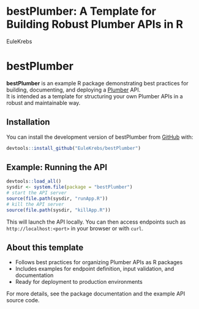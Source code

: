 bestPlumber: A Template for Building Robust Plumber APIs in R
================
EuleKrebs

<!-- README.md is generated from README.Rmd. Please edit that file -->

# bestPlumber

<!-- badges: start -->
<!-- badges: end -->

**bestPlumber** is an example R package demonstrating best practices for
building, documenting, and deploying a
[Plumber](https://www.rplumber.io/) API.  
It is intended as a template for structuring your own Plumber APIs in a
robust and maintainable way.

## Installation

You can install the development version of bestPlumber from
[GitHub](https://github.com/EuleKrebs/bestPlumber) with:

``` r
devtools::install_github("EuleKrebs/bestPlumber")
```

## Example: Running the API

``` r
devtools::load_all()
sysdir <- system.file(package = "bestPlumber")
# start the API server
source(file.path(sysdir, "runApp.R"))
# kill the API server
source(file.path(sysdir, "killApp.R"))
```

This will launch the API locally. You can then access endpoints such as
`http://localhost:<port>` in your browser or with `curl`.

## About this template

-   Follows best practices for organizing Plumber APIs as R packages
-   Includes examples for endpoint definition, input validation, and
    documentation
-   Ready for deployment to production environments

For more details, see the package documentation and the example API
source code.
